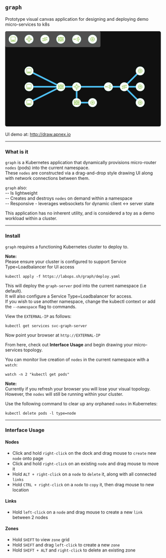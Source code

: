 ## `graph`

Prototype visual canvas application for designing and deploying demo micro-services to k8s  

![draw-ui](topology1.svg)

UI demo at: http://draw.apnex.io  

---
### What is it
`graph` is a Kubernetes application that dynamically provisions micro-router `nodes` (pods) into the current namespace.  
These `nodes` are constructed via a drag-and-drop style drawing UI along with network connections between them.

`graph` also:  
-- Is lightweight  
-- Creates and destroys `nodes` on demand within a namespace  
-- Responsive - leverages websockets for dynamic client <-> server state  

This application has no inherent utility, and is considered a toy as a demo workload within a cluster.

---
### Install
`graph` requires a functioning Kubernetes cluster to deploy to.  

**Note:**  
Please ensure your cluster is configured to support Service Type=Loadbalancer for UI access

```
kubectl apply -f https://labops.sh/graph/deploy.yaml
```

This will deploy the `graph-server` pod into the current namespace (i.e default).  
It will also configure a Service Type=Loadbalancer for access.  
If you wish to use another namespace, change the kubectl context or add the `--namespace` flag to commands.  

View the `EXTERNAL-IP` as follows:
```
kubectl get services svc-graph-server
```
Now point your browser at `http://EXTERNAL-IP` 

From here, check out **Interface Usage** and begin drawing your micro-services topology.  

You can monitor live creation of `nodes` in the current namespace with a `watch`:  
```
watch -n 2 "kubectl get pods"
```

**Note:**  
Currently if you refresh your browser you will lose your visual topology.  
However, the `nodes` will still be running within your cluster.

Use the following command to clear up any orphaned `nodes` in Kubernetes:
```
kubectl delete pods -l type=node
```

---
### Interface Usage
#### Nodes
- Click and hold `right-click` on the dock and drag mouse to `create` new `node` onto page
- Click and hold `right-click` on an existing `node` and drag mouse to move it
- Hold `ALT + right-click` on a `node` to `delete` it, along with all connected `links`
- Hold `CTRL + right-click` on a `node` to `copy` it, then drag mouse to new location

#### Links
- Hold `left-click` on a `node` and drag mouse to create a new `link` between 2 nodes

#### Zones
- Hold `SHIFT` to view `zone` grid
- Hold `SHIFT` and drag `left-click` to create a new `zone`
- Hold `SHIFT + ALT` and `right-click` to delete an existing zone

